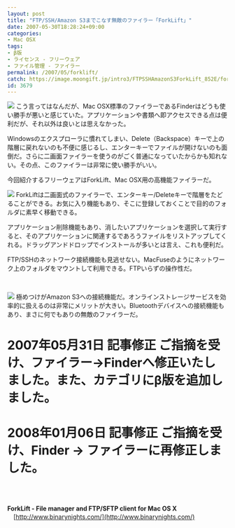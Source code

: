```yaml
---
layout: post
title: "FTP/SSH/Amazon S3までこなす無敵のファイラー「ForkLift」"
date: 2007-05-30T18:28:24+09:00
categories:
- Mac OSX
tags: 
- β版
- ライセンス - フリーウェア
- ファイル管理 - ファイラー
permalink: /2007/05/forklift/
catch: https://image.moongift.jp/intro3/FTPSSHAmazonS3ForkLift_852E/forklift2_thumb1.png
id: 3679
---
```

[![](https://image.moongift.jp/intro3/FTPSSHAmazonS3ForkLift_852E/forklift5_thumb1.png)](https://image.moongift.jp/intro3/FTPSSHAmazonS3ForkLift_852E/forklift53.png) こう言ってはなんだが、Mac OSX標準のファイラーであるFinderはどうも使い勝手が悪いと感じていた。アプリケーションや書類へ即アクセスできる点は便利だが、それ以外は良いとは思えなかった。   
  
Windowsのエクスプローラに慣れてしまい、Delete（Backspace）キーで上の階層に戻れないのも不便に感じるし、エンターキーでファイルが開けないのも面倒だ。さらに二画面ファイラーを使うのがごく普通になっていたからかも知れない。その点、このファイラーは非常に使い勝手がいい。   
  
今回紹介するフリーウェアはForkLift、Mac OSX用の高機能ファイラーだ。   
  
<!--more-->  
  
[![](https://image.moongift.jp/intro3/FTPSSHAmazonS3ForkLift_852E/forklift2_thumb1.png)](https://image.moongift.jp/intro3/FTPSSHAmazonS3ForkLift_852E/forklift23.png) ForkLiftは二画面式のファイラーで、エンターキー/Deleteキーで階層をたどることができる。お気に入り機能もあり、そこに登録しておくことで目的のフォルダに素早く移動できる。   
  
アプリケーション削除機能もあり、消したいアプリケーションを選択して実行すると、そのアプリケーションに関連するであろうファイルをリストアップしてくれる。ドラッグアンドドロップでインストールが多いとは言え、これも便利だ。   
  
FTP/SSHのネットワーク接続機能も見逃せない。MacFuseのようにネットワーク上のフォルダをマウントして利用できる。FTPいらずの操作性だ。   
  
&nbsp;   
  
[![](https://image.moongift.jp/intro3/FTPSSHAmazonS3ForkLift_852E/forklift3_thumb1.png)](https://image.moongift.jp/intro3/FTPSSHAmazonS3ForkLift_852E/forklift33.png) 極めつけがAmazon S3への接続機能だ。オンラインストレージサービスを効率的に扱えるのは非常にメリットが大きい。Bluetoothデバイスへの接続機能もあり、まさに何でもありの無敵のファイラーだ。   
  
# 2007年05月31日 記事修正 ご指摘を受け、ファイラー→Finderへ修正いたしました。また、カテゴリにβ版を追加しました。   
  
# 2008年01月06日 記事修正 ご指摘を受け、Finder → ファイラーに再修正しました。   
  
&nbsp;   
&nbsp;   
  
**ForkLift - File manager and FTP/SFTP client for Mac OS X**  
　[http://www.binarynights.com/](http://www.binarynights.com/)
